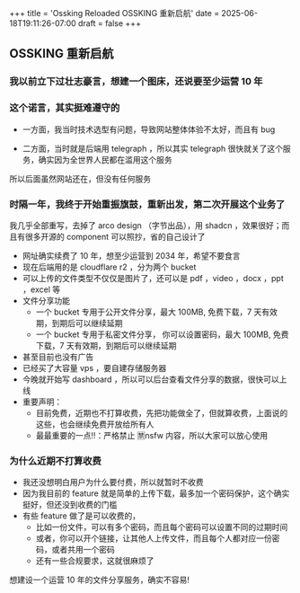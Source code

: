 +++
title = 'Ossking Reloaded OSSKING 重新启航'
date = 2025-06-18T19:11:26-07:00
draft = false
+++

## OSSKING 重新启航

### 我以前立下过壮志豪言，想建一个图床，还说要至少运营 10 年

### 这个诺言，其实挺难遵守的

- 一方面，我当时技术选型有问题，导致网站整体体验不太好，而且有 bug

- 二方面，当时就是后端用 telegraph ，所以其实 telegraph 很快就关了这个服务，确实因为全世界人民都在滥用这个服务

所以后面虽然网站还在，但没有任何服务

### 时隔一年，我终于开始重振旗鼓，重新出发，第二次开展这个业务了

我几乎全部重写，去掉了 arco design （字节出品），用 shadcn ，效果很好；而且有很多开源的 component 可以照抄，省的自己设计了

- 网址确实续费了 10 年，想至少运营到 2034 年，希望不要食言
- 现在后端用的是 cloudflare r2 ，分为两个 bucket
- 可以上传的文件类型不仅仅是图片了，还可以是 pdf ，video ，docx ，ppt ，excel 等
- 文件分享功能
  - 一个 bucket 专用于公开文件分享，最大 100MB, 免费下载，7 天有效期，到期后可以继续延期
  - 一个 bucket 专用于私密文件分享， 你可以设置密码，最大 100MB, 免费下载，7 天有效期，到期后可以继续延期
- 甚至目前也没有广告
- 已经买了大容量 vps ，要自建存储服务器
- 今晚就开始写 dashboard ，所以可以后台查看文件分享的数据，很快可以上线
- 重要声明：
  - 目前免费，近期也不打算收费，先把功能做全了，但就算收费，上面说的这些，也会继续免费开放给所有人
  - 最最重要的一点‼️：严格禁止 🈲nsfw 内容，所以大家可以放心使用

### 为什么近期不打算收费

- 我还没想明白用户为什么要付费，所以就暂时不收费
- 因为我目前的 feature 就是简单的上传下载，最多加一个密码保护，这个确实挺好，但还没到收费的门槛
- 有些 feature 做了是可以收费的，
  - 比如一份文件，可以有多个密码，而且每个密码可以设置不同的过期时间
  - 或者，你可以开个链接，让其他人上传文件，而且每个人都对应一份密码，或者共用一个密码
  - 还有一些合规要求，这就很麻烦了

想建设一个运营 10 年的文件分享服务，确实不容易!
